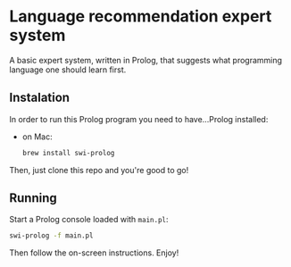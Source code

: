 # Language recommendation expert system
A basic expert system, written in Prolog, that suggests what programming language one should learn first.
## Instalation

In order to run this Prolog program you need to have...Prolog installed:

- on Mac:

  ```bash
  brew install swi-prolog
  ```

Then, just clone this repo and you're good to go!

## Running

Start a Prolog console loaded with `main.pl`:

```bash
swi-prolog -f main.pl
```

Then follow the on-screen instructions. Enjoy!
